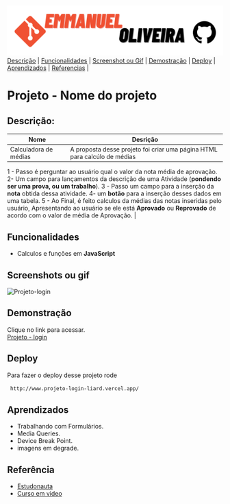 ![banner-github](https://github.com/emmanuelmarcosdeoliveira/media-query/blob/main/imagens/manu-github.png)
[Descrição](#descrição) |
[Funcionalidades](#funcionalidades) |
[Screenshot ou Gif](#screenshots-ou-gif) |
[Demostração](#demonstração) |
[Deploy](#deploy) |
[Aprendizados](#aprendizados) |
[Referencias](#referência) |

# Projeto - Nome do projeto

## Descrição:

| Nome            |  Desrição|
| --------------- | -------- |
|Calculadora de médias | A proposta desse projeto foi criar uma página HTML para calcúlo de médias |  
1 -  Passo é perguntar ao usuário qual o valor da nota média de aprovação. 
2-   Um campo para lançamentos da descrição de uma Atividade (**pondendo ser uma prova, ou um trabalho**).
3 -  Passo um campo para a inserção da **nota** obtida dessa atividade.
4-   um **botão** para a inserção desses dados em uma tabela.
5 - Ao Final, é feito calculos da médias das notas inseridas pelo usuário, Apresentando ao usuário se ele está **Aprovado** ou **Reprovado** de acordo com o valor de média de Aprovação.     |

## Funcionalidades

- Calculos e funções em **JavaScript**

## Screenshots ou gif

![Projeto-login](https://github.com/emmanuelmarcosdeoliveira/projeto-login/blob/main/imagens/tela-login.gif)

## Demonstração

Clique no link para acessar. <br>
[Projeto - login ](http://www.projeto-login-liard.vercel.app/)

## Deploy

Para fazer o deploy desse projeto rode

```bash
 http://www.projeto-login-liard.vercel.app/
```

## Aprendizados

- Trabalhando com Formulários.
- Media Queries.
- Device Break Point.
- imagens em degrade.

## Referência

- [Estudonauta](https://www.estudonauta.com/)
- [Curso em video](https://cursoemvideo.com)
